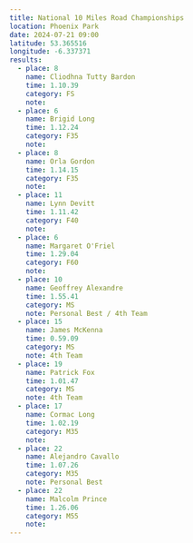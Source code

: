 ```yaml
---
title: National 10 Miles Road Championships
location: Phoenix Park
date: 2024-07-21 09:00
latitude: 53.365516 
longitude: -6.337371
results:
  - place: 8
    name: Cliodhna Tutty Bardon
    time: 1.10.39
    category: FS
    note: 
  - place: 6
    name: Brigid Long
    time: 1.12.24
    category: F35
    note: 
  - place: 8
    name: Orla Gordon
    time: 1.14.15
    category: F35
    note: 
  - place: 11
    name: Lynn Devitt
    time: 1.11.42
    category: F40
    note: 
  - place: 6
    name: Margaret O'Friel
    time: 1.29.04
    category: F60
    note: 
  - place: 10
    name: Geoffrey Alexandre
    time: 1.55.41
    category: MS
    note: Personal Best / 4th Team
  - place: 15
    name: James McKenna
    time: 0.59.09
    category: MS
    note: 4th Team
  - place: 19
    name: Patrick Fox
    time: 1.01.47
    category: MS
    note: 4th Team
  - place: 17
    name: Cormac Long
    time: 1.02.19
    category: M35
    note:
  - place: 22
    name: Alejandro Cavallo
    time: 1.07.26
    category: M35
    note: Personal Best
  - place: 22
    name: Malcolm Prince
    time: 1.26.06
    category: M55
    note: 
---
```

